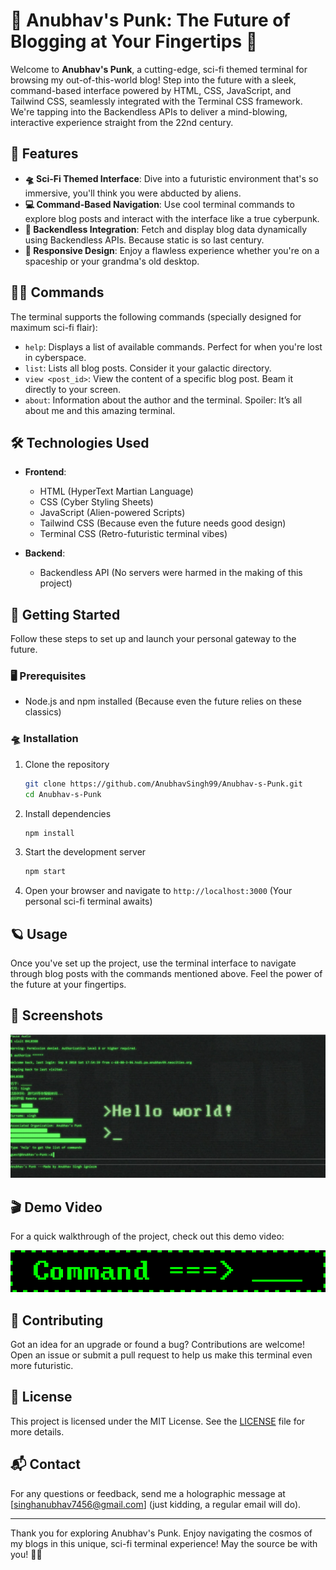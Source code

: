 # 🚀 Anubhav's Punk: The Future of Blogging at Your Fingertips 🚀

Welcome to **Anubhav's Punk**, a cutting-edge, sci-fi themed terminal for browsing my out-of-this-world blog! Step into the future with a sleek, command-based interface powered by HTML, CSS, JavaScript, and Tailwind CSS, seamlessly integrated with the Terminal CSS framework. We're tapping into the Backendless APIs to deliver a mind-blowing, interactive experience straight from the 22nd century.

## 👾 Features

- **🛸 Sci-Fi Themed Interface**: Dive into a futuristic environment that's so immersive, you'll think you were abducted by aliens.
- **💻 Command-Based Navigation**: Use cool terminal commands to explore blog posts and interact with the interface like a true cyberpunk.
- **🤖 Backendless Integration**: Fetch and display blog data dynamically using Backendless APIs. Because static is so last century.
- **📱 Responsive Design**: Enjoy a flawless experience whether you're on a spaceship or your grandma's old desktop.

## 🧑‍🚀 Commands

The terminal supports the following commands (specially designed for maximum sci-fi flair):

- `help`: Displays a list of available commands. Perfect for when you're lost in cyberspace.
- `list`: Lists all blog posts. Consider it your galactic directory.
- `view <post_id>`: View the content of a specific blog post. Beam it directly to your screen.
- `about`: Information about the author and the terminal. Spoiler: It’s all about me and this amazing terminal.

## 🛠️ Technologies Used

- **Frontend**:
  - HTML (HyperText Martian Language)
  - CSS (Cyber Styling Sheets)
  - JavaScript (Alien-powered Scripts)
  - Tailwind CSS (Because even the future needs good design)
  - Terminal CSS (Retro-futuristic terminal vibes)

- **Backend**:
  - Backendless API (No servers were harmed in the making of this project)

## 🚀 Getting Started

Follow these steps to set up and launch your personal gateway to the future.

### 🖥️ Prerequisites

- Node.js and npm installed (Because even the future relies on these classics)

### 🛸 Installation

1. Clone the repository
    ```bash
    git clone https://github.com/AnubhavSingh99/Anubhav-s-Punk.git
    cd Anubhav-s-Punk
    ```

2. Install dependencies
    ```bash
    npm install
    ```

3. Start the development server
    ```bash
    npm start
    ```

4. Open your browser and navigate to `http://localhost:3000` (Your personal sci-fi terminal awaits)

## 🪐 Usage

Once you've set up the project, use the terminal interface to navigate through blog posts with the commands mentioned above. Feel the power of the future at your fingertips.

## 📸 Screenshots

![screenshot1](img/s1.png)

## 🎬 Demo Video

For a quick walkthrough of the project, check out this demo video:

[![Anubhav's Punk Demo](img/g1.gif)](https://www.youtube.com/watch?v=H8LYB0x2jzk)


## 🌌 Contributing

Got an idea for an upgrade or found a bug? Contributions are welcome! Open an issue or submit a pull request to help us make this terminal even more futuristic.

## 📜 License

This project is licensed under the MIT License. See the [LICENSE](LICENSE) file for more details.

## 📬 Contact

For any questions or feedback, send me a holographic message at [singhanubhav7456@gmail.com] (just kidding, a regular email will do).

---

Thank you for exploring Anubhav's Punk. Enjoy navigating the cosmos of my blogs in this unique, sci-fi terminal experience! May the source be with you! 🚀✨
